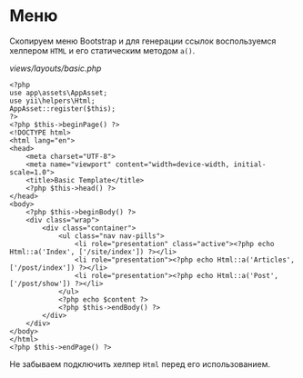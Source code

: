 # Меню

Скопируем меню Bootstrap и для генерации ссылок воспользуемся хелпером `HTML` и его статическим методом `a()`.

*views/layouts/basic.php*

```
<?php
use app\assets\AppAsset;
use yii\helpers\Html;
AppAsset::register($this);
?>
<?php $this->beginPage() ?>
<!DOCTYPE html>
<html lang="en">
<head>
    <meta charset="UTF-8">
    <meta name="viewport" content="width=device-width, initial-scale=1.0">
    <title>Basic Template</title>
    <?php $this->head() ?>
</head>
<body>
    <?php $this->beginBody() ?>
    <div class="wrap">
        <div class="container">
            <ul class="nav nav-pills">
                <li role="presentation" class="active"><?php echo Html::a('Index', ['/site/index']) ?></li>
                <li role="presentation"><?php echo Html::a('Articles', ['/post/index']) ?></li>
                <li role="presentation"><?php echo Html::a('Post', ['/post/show']) ?></li>
            </ul>
            <?php echo $content ?>
            <?php $this->endBody() ?>
        </div>
    </div>
</body>
</html>
<?php $this->endPage() ?>
```

Не забываем подключить хелпер `Html` перед его использованием.